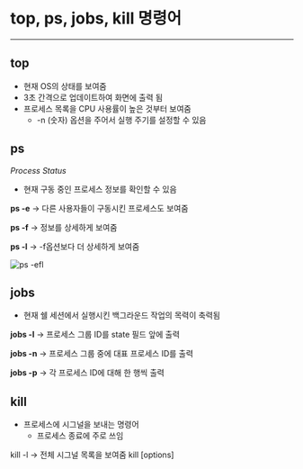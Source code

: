 # top, ps, jobs, kill 명령어
---


## top
* 현재 OS의 상태를 보여줌
* 3초 간격으로 업데이트하여 화면에 출력 됨
* 프로세스 목록을 CPU 사용률이 높은 것부터 보여줌
   * -n (숫자) 옵션을 주어서 실행 주기를 설정할 수 있음


## ps
_Process Status_
* 현재 구동 중인 프로세스 정보를 확인할 수 있음

__ps -e__ -> 다른 사용자들이 구동시킨 프로세스도 보여줌

__ps -f__ -> 정보를 상세하게 보여줌

__ps -l__ -> -f옵션보다 더 상세하게 보여줌 

![ps -efl](https://github.com/haeseong6/Open-Source-SW/assets/133829902/7433be55-5c49-485f-82f2-33806f7fa933)

## jobs
* 현재 쉘 세션에서 실행시킨 백그라운드 작업의 목력이 축력됨

__jobs -l__ -> 프로세스 그룹 ID를 state 필드 앞에 출력

__jobs -n__ -> 프로세스 그룹 중에 대표 프로세스 ID를 출력

__jobs -p__ -> 각 프로세스 ID에 대해 한 행씩 출력


## kill
* 프로세스에 시그널을 보내는 명령어
  * 프로세스 종료에 주로 쓰임
 
kill -l -> 전체 시그널 목록을 보여줌
kill [options] <pid> 
